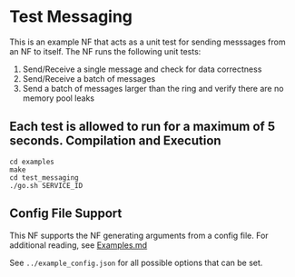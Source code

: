 Test Messaging
==
This is an example NF that acts as a unit test for sending messsages from an NF to itself.
The NF runs the following unit tests:

 1. Send/Receive a single message and check for data correctness
 2. Send/Receive a batch of messages
 3. Send a batch of messages larger than the ring and verify there are no memory pool leaks
 
 Each test is allowed to run for a maximum of 5 seconds.
Compilation and Execution
--
```
cd examples
make
cd test_messaging
./go.sh SERVICE_ID
```

Config File Support
--
This NF supports the NF generating arguments from a config file. For
additional reading, see [Examples.md](../../docs/Examples.md)

See `../example_config.json` for all possible options that can be set.
